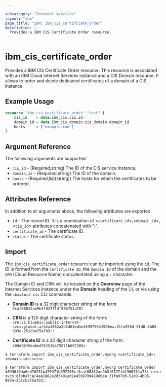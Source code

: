 ```yaml
---

subcategory: "Internet services"
layout: "ibm"
page_title: "IBM: ibm_cis_certificate_order"
description: |-
  Provides a IBM CIS Certificate Order resource.
---
```


# ibm_cis_certificate_order

Provides a IBM CIS Certificate Order resource. This resource is associated with an IBM Cloud Internet Services instance and a CIS Domain resource. It allows to order and delete dedicated certificates of a domain of a CIS instance

## Example Usage

```terraform
resource "ibm_cis_certificate_order" "test" {
	cis_id    = data.ibm_cis.cis.id
	domain_id = data.ibm_cis_domain.cis_domain.domain_id
	hosts     = ["example.com"]
}
```

## Argument Reference

The following arguments are supported:

- `cis_id` - (Required,string) The ID of the CIS service instance.
- `domain_id` - (Required,string) The ID of the domain.
- `hosts` - (Required,list(string)) The hosts for which the certificates to be ordered.

## Attributes Reference

In addition to all arguments above, the following attributes are exported:

- `id` - The record ID. It is a combination of <`certificate_id`>,<`domain_id`>,<`cis_id`> attributes concatenated with ":".
- `certificate_id` - The certificate ID.
- `status` - The certificate status.

## Import

The `ibm_cis_certificate_order` resource can be imported using the `id`. The ID is formed from the `Certificate ID`, the `Domain ID` of the domain and the `CRN` (Cloud Resource Name) concatentated using a `:` character.

The Domain ID and CRN will be located on the **Overview** page of the Internet Services instance under the **Domain** heading of the UI, or via using the `ibmcloud cis` CLI commands.

- **Domain ID** is a 32 digit character string of the form: `9caf68812ae9b3f0377fdf986751a78f`

- **CRN** is a 120 digit character string of the form: `crn:v1:bluemix:public:internet-svcs:global:a/4ea1882a2d3401ed1e459979941966ea:31fa970d-51d0-4b05-893e-251cba75a7b3::`

- **Certificate ID** is a 32 digit character string of the form: `489d96f0da6ed76251b475971b097205c`.

```
$ terraform import ibm_cis_certificate_order.myorg <certificate_id>:<domain-id>:<crn>

$ terraform import ibm_cis_certificate_order.myorg certificate_order 48996f0da6ed76251b475971b097205c:9caf68812ae9b3f0377fdf986751a78f:crn:v1:bluemix:public:internet-svcs:global:a/4ea1882a2d3401ed1e459979941966ea:31fa970d-51d0-4b05-893e-251cba75a7b3::
```
